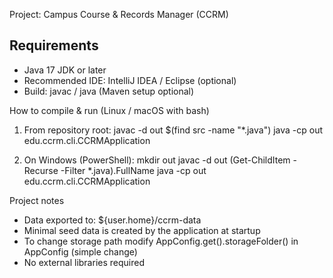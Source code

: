 Project: Campus Course & Records Manager (CCRM)

Requirements
------------
- Java 17 JDK or later
- Recommended IDE: IntelliJ IDEA / Eclipse (optional)
- Build: javac / java (Maven setup optional)

How to compile & run (Linux / macOS with bash)
1. From repository root:
   javac -d out $(find src -name "*.java")
   java -cp out edu.ccrm.cli.CCRMApplication

2. On Windows (PowerShell):
   mkdir out
   javac -d out (Get-ChildItem -Recurse -Filter *.java).FullName
   java -cp out edu.ccrm.cli.CCRMApplication

Project notes
- Data exported to: ${user.home}/ccrm-data
- Minimal seed data is created by the application at startup
- To change storage path modify AppConfig.get().storageFolder() in AppConfig (simple change)
- No external libraries required


